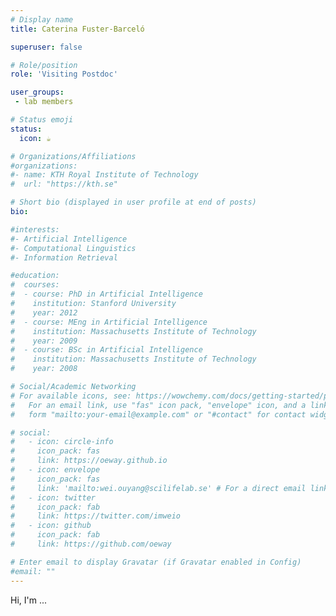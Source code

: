 ```yaml
---
# Display name
title: Caterina Fuster-Barceló

superuser: false

# Role/position
role: 'Visiting Postdoc'

user_groups:
 - lab members

# Status emoji
status:
  icon: ☕️

# Organizations/Affiliations
#organizations:
#- name: KTH Royal Institute of Technology
#  url: "https://kth.se"

# Short bio (displayed in user profile at end of posts)
bio: 

#interests:
#- Artificial Intelligence
#- Computational Linguistics
#- Information Retrieval

#education:
#  courses:
#  - course: PhD in Artificial Intelligence
#    institution: Stanford University
#    year: 2012
#  - course: MEng in Artificial Intelligence
#    institution: Massachusetts Institute of Technology
#    year: 2009
#  - course: BSc in Artificial Intelligence
#    institution: Massachusetts Institute of Technology
#    year: 2008

# Social/Academic Networking
# For available icons, see: https://wowchemy.com/docs/getting-started/page-builder/#icons
#   For an email link, use "fas" icon pack, "envelope" icon, and a link in the
#   form "mailto:your-email@example.com" or "#contact" for contact widget.

# social:
#   - icon: circle-info
#     icon_pack: fas
#     link: https://oeway.github.io
#   - icon: envelope
#     icon_pack: fas
#     link: 'mailto:wei.ouyang@scilifelab.se' # For a direct email link, use "mailto:test@example.org".
#   - icon: twitter
#     icon_pack: fab
#     link: https://twitter.com/imweio
#   - icon: github
#     icon_pack: fab
#     link: https://github.com/oeway

# Enter email to display Gravatar (if Gravatar enabled in Config)
#email: ""
---
```


Hi, I'm ...
